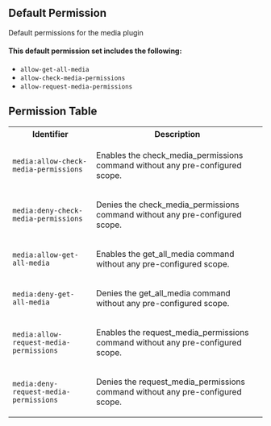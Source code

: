 ## Default Permission

Default permissions for the media plugin

#### This default permission set includes the following:

- `allow-get-all-media`
- `allow-check-media-permissions`
- `allow-request-media-permissions`

## Permission Table

<table>
<tr>
<th>Identifier</th>
<th>Description</th>
</tr>


<tr>
<td>

`media:allow-check-media-permissions`

</td>
<td>

Enables the check_media_permissions command without any pre-configured scope.

</td>
</tr>

<tr>
<td>

`media:deny-check-media-permissions`

</td>
<td>

Denies the check_media_permissions command without any pre-configured scope.

</td>
</tr>

<tr>
<td>

`media:allow-get-all-media`

</td>
<td>

Enables the get_all_media command without any pre-configured scope.

</td>
</tr>

<tr>
<td>

`media:deny-get-all-media`

</td>
<td>

Denies the get_all_media command without any pre-configured scope.

</td>
</tr>

<tr>
<td>

`media:allow-request-media-permissions`

</td>
<td>

Enables the request_media_permissions command without any pre-configured scope.

</td>
</tr>

<tr>
<td>

`media:deny-request-media-permissions`

</td>
<td>

Denies the request_media_permissions command without any pre-configured scope.

</td>
</tr>
</table>
